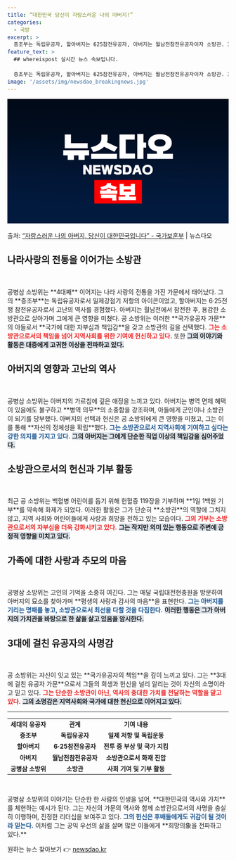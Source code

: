 ```yaml
---
title: “대한민국 당신이 자랑스러운 나의 아버지!”
categories:
  - 국방
excerpt: >
  증조부는 독립유공자, 할아버지는 625참전유공자, 아버지는 월남전참전유공자이자 소방관. 3대가 국가유공자 가…
feature_text: >
  ## whereispost 실시간 뉴스 속보입니다.

  증조부는 독립유공자, 할아버지는 625참전유공자, 아버지는 월남전참전유공자이자 소방관. 3대가 국가유공자 가…
image: '/assets/img/newsdao_breakingnews.jpg'
---
```


![뉴스다오 속보](/assets/img/newsdao_breakingnews.jpg)

<p>출처: <a href="https://newsdao.kr/1971" rel="dofollow">“자랑스러운 나의 아버지, 당신이 대한민국입니다” - 국가보훈부</a> | 뉴스다오</p>

<h2 data-ke-size="size26">나라사랑의 전통을 이어가는 소방관</h2>

<p data-ke-size="size16">&nbsp;</p>  
공병삼 소방위는 **4대째** 이어지는 나라 사랑의 전통을 가진 가문에서 태어났다. 그의 **증조부**는 독립유공자로서 일제강점기 저항의 아이콘이었고, 할아버지는 6·25전쟁 참전유공자로서 고난의 역사를 경험했다. 아버지는 월남전에서 참전한 후, 용감한 소방관으로 살아가며 그에게 큰 영향을 미쳤다. 공 소방위는 이러한 **국가유공자 가문**의 아들로서 **국가에 대한 자부심과 책임감**을 갖고 소방관의 길을 선택했다. <b><span style="color: #ee2323;">그는 소방관으로서의 책임을 넘어 지역사회를 위한 기여에 헌신하고 있다.</span></b>  또한 <b><span style="background-color: #21538527;">그의 이야기와 활동은 대중에게 고귀한 이상을 전파하고 있다.</span></b>

<h2 data-ke-size="size26">아버지의 영향과 고난의 역사</h2>

<p data-ke-size="size16">&nbsp;</p>  
공병삼 소방위는 아버지의 가르침에 깊은 애정을 느끼고 있다. 아버지는 병역 면제 혜택이 있음에도 불구하고 **병역 의무**의 소중함을 강조하며, 아들에게 군인이나 소방관이 되기를 당부했다. 아버지의 선택과 헌신은 공 소방위에게 큰 영향을 미쳤고, 그는 이를 통해 **자신의 정체성을 확립**했다. <b><span style="color: #1a5490;">그는 소방관으로서 지역사회에 기여하고 싶다는 강한 의지를 가지고 있다.</span></b>  <b><span style="background-color: #21538527;">그의 아버지는 그에게 단순한 직업 이상의 책임감을 심어주었다.</span></b>

<h2 data-ke-size="size26">소방관으로서의 헌신과 기부 활동</h2>

<p data-ke-size="size16">&nbsp;</p>  
최근 공 소방위는 백혈병 어린이를 돕기 위해 헌혈증 119장을 기부하며 **1일 1백원 기부**를 약속해 화제가 되었다. 이러한 활동은 그가 단순히 **소방관**의 역할에 그치지 않고, 지역 사회와 어린이들에게 사랑과 희망을 전하고 있는 모습이다. <b><span style="color: #ee2323;">그의 기부는 소방관으로서의 자부심을 더욱 강화시키고 있다.</span></b>  <b><span style="background-color: #21538527;">그는 작지만 의미 있는 행동으로 주변에 긍정적 영향을 미치고 있다.</span></b>

<h2 data-ke-size="size26">가족에 대한 사랑과 추모의 마음</h2>

<p data-ke-size="size16">&nbsp;</p>  
공병삼 소방위는 고인의 기억을 소중히 여긴다. 그는 매달 국립대전현충원을 방문하여 아버지의 묘소를 찾아가며 **평생의 사랑과 감사의 마음**을 표현한다. <b><span style="color: #1a5490;">그는 아버지를 기리는 명패를 놓고, 소방관으로서 최선을 다할 것을 다짐한다.</span></b>  <b><span style="background-color: #21538527;">이러한 행동은 그가 아버지의 가치관을 바탕으로 한 삶을 살고 있음을 암시한다.</span></b>

<h2 data-ke-size="size26">3대에 걸친 유공자의 사명감</h2>

<p data-ke-size="size16">&nbsp;</p>  
공 소방위는 자신이 잇고 있는 **국가유공자의 책임**을 깊이 느끼고 있다. 그는 **3대에 걸친 유공자 가문**으로서 그들의 희생과 헌신을 널리 알리는 것이 자신의 소명이라고 믿고 있다. <b><span style="color: #ee2323;">그는 단순한 소방관이 아닌, 역사의 중대한 가치를 전달하는 역할을 맡고 있다.</span></b>  <b><span style="background-color: #21538527;">그의 소명감은 지역사회와 국가에 대한 헌신으로 이어지고 있다.</span></b>

<hr>

<table style="width: 100%; border-collapse: collapse;">
<tbody>
<tr>
<td style="text-align: center; height: 17px;"><b>세대의 유공자</b></td>
<td style="text-align: center; height: 17px;"><b>관계</b></td>
<td style="text-align: center; height: 17px;"><b>기여 내용</b></td>
</tr>
<tr>
<td style="text-align: center; height: 17px;"><b>증조부</b></td>
<td style="text-align: center; height: 17px;"><b>독립유공자</b></td>
<td style="text-align: center; height: 17px;"><b>일제 저항 및 독립운동</b></td>
</tr>
<tr>
<td style="text-align: center; height: 17px;"><b>할아버지</b></td>
<td style="text-align: center; height: 17px;"><b>6·25참전유공자</b></td>
<td style="text-align: center; height: 17px;"><b>전투 중 부상 및 국가 지킴</b></td>
</tr>
<tr>
<td style="text-align: center; height: 17px;"><b>아버지</b></td>
<td style="text-align: center; height: 17px;"><b>월남전참전유공자</b></td>
<td style="text-align: center; height: 17px;"><b>소방관으로서 화재 진압</b></td>
</tr>
<tr>
<td style="text-align: center; height: 17px;"><b>공병삼 소방위</b></td>
<td style="text-align: center; height: 17px;"><b>소방관</b></td>
<td style="text-align: center; height: 17px;"><b>사회 기여 및 기부 활동</b></td>
</tr>
</tbody>
</table>

<p data-ke-size="size16">&nbsp;</p>  
공병삼 소방위의 이야기는 단순한 한 사람의 인생을 넘어, **대한민국의 역사와 가치**를 체현하는 예시가 된다. 그는 자신의 가문의 역사와 함께 소방관으로서의 사명을 충실히 이행하며, 진정한 리더십을 보여주고 있다. <b><span style="color: #1a5490;">그의 헌신은 후배들에게도 귀감이 될 것이라 믿는다.</span></b>  이처럼 그는 공익 우선의 삶을 살며 많은 이들에게 **희망의象을 전파하고 있다.** 

원하는 뉴스 찾아보기 👉 <a href="https://newsdao.kr" rel="dofollow">newsdao.kr</a>


